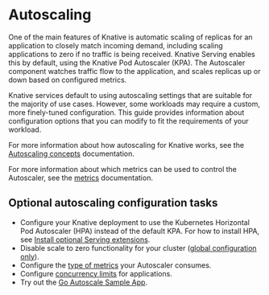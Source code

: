 # Autoscaling

One of the main features of Knative is automatic scaling of replicas for an application to closely match incoming demand, including scaling applications to zero if no traffic is being received.
Knative Serving enables this by default, using the Knative Pod Autoscaler (KPA).
The Autoscaler component watches traffic flow to the application, and scales replicas up or down based on configured metrics.

Knative services default to using autoscaling settings that are suitable for the majority of use cases. However, some workloads may require a custom, more finely-tuned configuration.
This guide provides information about configuration options that you can modify to fit the requirements of your workload.

For more information about how autoscaling for Knative works, see the [Autoscaling concepts](autoscaling-concepts) documentation.

For more information about which metrics can be used to control the Autoscaler, see the [metrics](autoscaling-metrics) documentation.

## Optional autoscaling configuration tasks

* Configure your Knative deployment to use the Kubernetes Horizontal Pod Autoscaler (HPA)
instead of the default KPA.
For how to install HPA, see [Install optional Serving extensions](../../install/install-extensions#install-optional-serving-extensions).
* Disable scale to zero functionality for your cluster ([global configuration only](scale-to-zero)).
* Configure the [type of metrics](autoscaling-metrics) your Autoscaler consumes.
* Configure [concurrency limits](concurrency) for applications.
* Try out the [Go Autoscale Sample App](autoscale-go/).
